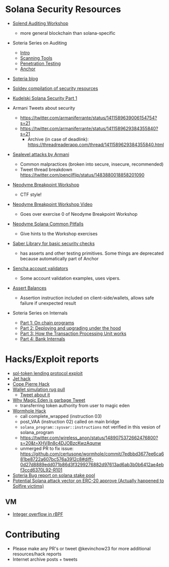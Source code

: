 # Solana Security Resources

- [Solend Auditing Workshop](https://docs.google.com/presentation/d/1jZ9kVo6hnhBsz3D2sywqpMojqLE5VTZtaXna7OHL1Uk/edit?pli=1#slide=id.ge15c343642_0_51)
    - more general blockchain than solana-specific

- Soteria Series on Auditing
    - [Intro](https://medium.com/coinmonks/how-to-audit-solana-smart-contracts-part-1-a-systematic-approach-56a434f6c-9ed)
    - [Scanning Tools](https://medium.com/coinmonks/how-to-audit-solana-smart-contracts-part-2-automated-scanning-ceb88830ae6d)
    - [Penetration Testing](https://medium.com/coinmonks/how-to-audit-solana-smart-contracts-part-3-penetration-testing-a315b3bbb2d3)
    - [Anchor](https://medium.com/coinmonks/how-to-audit-solana-smart-contracts-part-4-the-anchor-framework-ef42d944f086)
- [Soteria blog](https://blog.soteria.dev/?p=ceb88830ae6d)
- [Soldev compilation of security resources](https://www.soldev.app/library/security/dfrMbk07g)
- [Kudelski Solana Security Part 1](https://research.kudelskisecurity.com/2021/09/15/solana-program-security-part1/)
- Armani Tweets about security
    - https://twitter.com/armaniferrante/status/1411589639006154754?s=21
    - https://twitter.com/armaniferrante/status/1411589629384355840?s=21
        - Archive (in case of deadlink): https://threadreaderapp.com/thread/1411589629384355840.html
- [Sealevel attacks by Armani](https://github.com/project-serum/sealevel-attacks/tree/master/programs)
    - Common malpractices (broken into secure, insecure, recommended)
    - Tweet thread breakdown https://twitter.com/pencilflip/status/1483880018858201090
- [Neodyme Breakpoint Workshop](https://workshop.neodyme.io/)
    - CTF style!
- [Neodyme Breakpoint Workshop Video](https://www.youtube.com/watch?v=vbkhhgeP30I&ab_channel=Solana)
    - Goes over exercise 0 of Neodyme Breakpoint Workshop
- [Neodyme Solana Common Pitfalls](https://blog.neodyme.io/posts/solana_common_pitfalls)
    - Give hints to the Workshop exercises
- [Saber Library for basic security checks](https://github.com/saber-hq/vipers)
    - has asserts and other testing primitives. Some things are deprecated because automatically part of Anchor
- [Sencha account validators](https://github.com/SenchaHQ/sencha/blob/master/programs/cpamm/src/account_validators.rs)
    - Some account validation examples, uses vipers.
- [Assert Balances](https://github.com/project-serum/assert-balances)
    - Assertion instruction included on client-side/wallets, allows safe failure if unexpected result

- Soteria Series on Internals
    - [Part 1: On chain programs](https://www.soteria.dev/post/solana-internals-part-1-what-are-the-native-on-chain-programs-and-why-do-they-matter)
    - [Part 2: Deploying and upgrading under the hood](https://www.soteria.dev/post/solana-internals-part-2-how-is-a-solana-program-deployed-and-upgraded)
    - [Part 3: How the Transaction Processing Unit works](https://www.soteria.dev/post/solana-internals-part-3-the-transaction-processing-unit-tpu)
    - [Part 4: Bank Internals](https://www.soteria.dev/post/solana-internals-part-4-the-bank-a-key-component)

# Hacks/Exploit reports
- [spl-token lending protocol exploit](https://blog.neodyme.io/posts/lending_disclosure)
- [Jet hack](https://medium.com/@0xjayne/-how-to-freely-borrow-all-the-tvl-from-the-jet-protocol-25d40e35920e)
- [Cope Pierre Hack](https://github.com/Arrowana/cope-roulette-pro)
- [Wallet simulation rug pull](https://opcodes.fr/publications/2022-01/detecting-transaction-simulation/)
    - [Tweet about it](https://twitter.com/TheCryptoBird/status/1488560566029500427?s=20&t=l9rpVewzESNoByVd0MPe1g)
- [Why Magic Eden is garbage Tweet](https://twitter.com/AndreiBalici/status/1488077648542769154?s=20&t=l9rpVewzESNoByVd0MPe1g)
    - transferring token authority from user to magic eden
- [Wormhole Hack](https://twitter.com/samczsun/status/1489044939732406275)
    - call complete_wrapped (instruction 03)
    - post_VAA (instruction 02) called on main bridge
    - `solana_program::sysvar::instructions` not verified in this vesion of solana_program
    - https://twitter.com/wireless_anon/status/1489075372662476800?s=20&t=XHV8n8c4DJOBzcKwzAqunw
    - unmerged PR to fix issue: https://github.com/certusone/wormhole/commit/7edbbd3677ee6ca681be8722a607bc576a3912c8#diff-0d27d8889edd071b86d3f3299276882d97613ad6ab3b0b6412ae4ebf3ccd6370L92-R101
- [Soteria Bug report on solana stake pool](https://medium.com/coinmonks/solana-stake-pool-a-semantic-inconsistency-vulnerability-discovered-by-soteria-b92abcbaf909)
- [Potential Solana attack vector on ERC-20 approve (Actually happened to Solfire victims)](https://2501babe.github.io/tools/revoken.html)

## VM
- [Integer overflow in rBPF](https://blocksecteam.medium.com/new-integer-overflow-bug-discovered-in-solana-rbpf-7729717159ee)
# Contributing
- Please make any PR's or tweet @kevinchow23 for more additional resources/hack reports
- Internet archive posts + tweets
